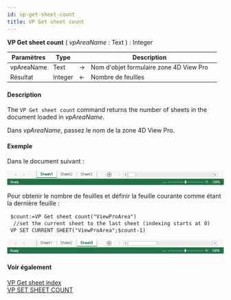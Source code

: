 ```yaml
---
id: vp-get-sheet-count
title: VP Get sheet count
---
```


<!-- REF #_method_.VP Get sheet count.Syntax -->

**VP Get sheet count** ( *vpAreaName* : Text ) : Integer<!-- END REF -->

<!-- REF #_method_.VP Get sheet count.Params -->

| Paramètres | Type    |    | Description                             |                  |
| ---------- | ------- | -- | --------------------------------------- | ---------------- |
| vpAreaName | Text    | -> | Nom d'objet formulaire zone 4D View Pro |                  |
| Résultat   | Integer | <- | Nombre de feuilles                      | <!-- END REF --> |

#### Description

The `VP Get sheet count` command <!-- REF #_method_.VP Get sheet count.Summary -->returns the number of sheets in the document loaded in *vpAreaName*.<!-- END REF -->

Dans *vpAreaName*, passez le nom de la zone 4D View Pro.

#### Exemple

Dans le document suivant :

![](../../assets/en/ViewPro/vp-sheet-3.png)

Pour obtenir le nombre de feuilles et définir la feuille courante comme étant la dernière feuille :

```4d
 $count:=VP Get sheet count("ViewProArea")
  //set the current sheet to the last sheet (indexing starts at 0)
 VP SET CURRENT SHEET("ViewProArea";$count-1)
```

![](../../assets/en/ViewPro/vp-sheet-3-select.png)

#### Voir également

[VP Get sheet index](vp-get-sheet-index.md)<br/>
[VP SET SHEET COUNT](vp-set-sheet-count.md)
